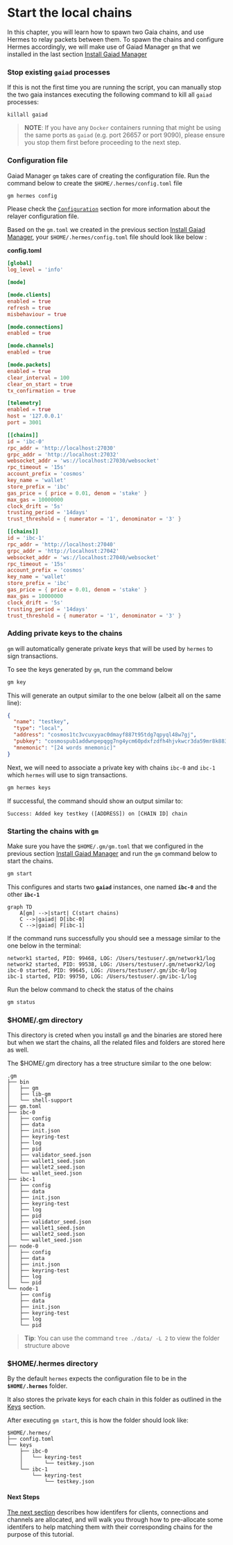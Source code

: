 # Start the local chains

In this chapter, you will learn how to spawn two Gaia chains, and use Hermes to relay packets between them.
To spawn the chains and configure Hermes accordingly, we will make use of Gaiad Manager `gm` that we installed in the last section [Install Gaiad Manager](gaiad-manager.md)

### Stop existing `gaiad` processes

If this is not the first time you are running the script, you can manually stop the two gaia instances executing the following command to kill all `gaiad` processes:

```shell
killall gaiad
```

> __NOTE__: If you have any `Docker` containers running that might be using the same ports as `gaiad` (e.g. port 26657 or port 9090), please ensure you stop them first before proceeding to the next step.

### Configuration file

Gaiad Manager `gm` takes care of creating the configuration file. Run the command below to create the `$HOME/.hermes/config.toml` file

```bash
gm hermes config
```
Please check the [`Configuration`](../../config.md) section for more information about the relayer configuration file.

Based on the `gm.toml` we created in the previous section [Install Gaiad Manager](gaiad-manager.md), your `$HOME/.hermes/config.toml` file should look like below :

__config.toml__

```toml
[global]
log_level = 'info'

[mode]

[mode.clients]
enabled = true
refresh = true
misbehaviour = true

[mode.connections]
enabled = true

[mode.channels]
enabled = true

[mode.packets]
enabled = true
clear_interval = 100
clear_on_start = true
tx_confirmation = true

[telemetry]
enabled = true
host = '127.0.0.1'
port = 3001

[[chains]]
id = 'ibc-0'
rpc_addr = 'http://localhost:27030'
grpc_addr = 'http://localhost:27032'
websocket_addr = 'ws://localhost:27030/websocket'
rpc_timeout = '15s'
account_prefix = 'cosmos'
key_name = 'wallet'
store_prefix = 'ibc'
gas_price = { price = 0.01, denom = 'stake' }
max_gas = 10000000
clock_drift = '5s'
trusting_period = '14days'
trust_threshold = { numerator = '1', denominator = '3' }

[[chains]]
id = 'ibc-1'
rpc_addr = 'http://localhost:27040'
grpc_addr = 'http://localhost:27042'
websocket_addr = 'ws://localhost:27040/websocket'
rpc_timeout = '15s'
account_prefix = 'cosmos'
key_name = 'wallet'
store_prefix = 'ibc'
gas_price = { price = 0.01, denom = 'stake' }
max_gas = 10000000
clock_drift = '5s'
trusting_period = '14days'
trust_threshold = { numerator = '1', denominator = '3' }
```

### Adding private keys to the chains

`gm` will automatically generate private keys that will be used by `hermes` to sign transactions.

To see the keys generated by `gm`, run the command below

```bash
gm key
```

This will generate an output similar to the one below (albeit all on the same line):
```json
{
  "name": "testkey",
  "type": "local",
  "address": "cosmos1tc3vcuxyyac0dmayf887t95tdg7qpyql48w7gj",
  "pubkey": "cosmospub1addwnpepqgg7ng4ycm60pdxfzdfh4hjvkwcr3da59mr8k883vsstx60ruv7kur4525u",
  "mnemonic": "[24 words mnemonic]"
}
```

Next, we will need to associate a private key with chains `ibc-0` and `ibc-1` which `hermes` will use to sign transactions. 

```bash
gm hermes keys
```

If successful, the command should show an output similar to:

```
Success: Added key testkey ([ADDRESS]) on [CHAIN ID] chain
```

### Starting the chains with `gm`

Make sure you have the `$HOME/.gm/gm.toml` that we configured in the previous section [Install Gaiad Manager](gaiad-manager.md) and run the `gm` command below to start the chains.

```bash
gm start
```

This configures and starts two __`gaiad`__ instances, one named __`ibc-0`__ and the other __`ibc-1`__

```mermaid
graph TD
    A[gm] -->|start| C(start chains)
    C -->|gaiad| D[ibc-0]
    C -->|gaiad| F[ibc-1]
```

If the command runs successfully you should see a message similar to the one below in the terminal:

```shell
network1 started, PID: 99468, LOG: /Users/testuser/.gm/network1/log
network2 started, PID: 99538, LOG: /Users/testuser/.gm/network2/log
ibc-0 started, PID: 99645, LOG: /Users/testuser/.gm/ibc-0/log
ibc-1 started, PID: 99750, LOG: /Users/testuser/.gm/ibc-1/log
```
Run the below command to check the status of the chains

```bash
gm status
```

### $HOME/.gm directory

This directory is creted when you install `gm` and the binaries are stored here but when we start the chains, all the related files and folders are stored here as well.

The $HOME/.gm directory has a tree structure similar to the one below:

```shell
.gm
├── bin
│   ├── gm
│   ├── lib-gm
│   └── shell-support
├── gm.toml
├── ibc-0
│   ├── config
│   ├── data
│   ├── init.json
│   ├── keyring-test
│   ├── log
│   ├── pid
│   ├── validator_seed.json
│   ├── wallet1_seed.json
│   ├── wallet2_seed.json
│   └── wallet_seed.json
├── ibc-1
│   ├── config
│   ├── data
│   ├── init.json
│   ├── keyring-test
│   ├── log
│   ├── pid
│   ├── validator_seed.json
│   ├── wallet1_seed.json
│   ├── wallet2_seed.json
│   └── wallet_seed.json
├── node-0
│   ├── config
│   ├── data
│   ├── init.json
│   ├── keyring-test
│   ├── log
│   └── pid
└── node-1
    ├── config
    ├── data
    ├── init.json
    ├── keyring-test
    ├── log
    └── pid

```

> __Tip__: You can use the command `tree ./data/ -L 2` to view the folder structure above

### $HOME/.hermes directory

By the default `hermes` expects the configuration file to be in the __`$HOME/.hermes`__ folder.

It also stores the private keys for each chain in this folder as outlined in the [Keys](../../commands/keys/index.md) section.

After executing `gm start`, this is how the folder should look like:

```shell
$HOME/.hermes/
├── config.toml
└── keys
    ├── ibc-0
    │   └── keyring-test
    │       └── testkey.json
    └── ibc-1
        └── keyring-test
            └── testkey.json
```

#### Next Steps

[The next section](./identifiers.md) describes how identifers for clients, connections and channels
are allocated, and will walk you through how to pre-allocate some identifers
to help matching them with their corresponding chains for the purpose of this tutorial.
